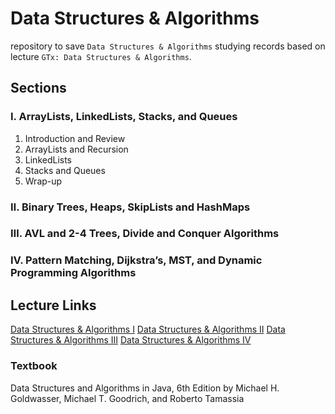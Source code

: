 # Data Structures & Algorithms

repository to save `Data Structures & Algorithms` studying records based on lecture `GTx: Data Structures & Algorithms`.

## Sections

### Ⅰ. ArrayLists, LinkedLists, Stacks, and Queues
1. Introduction and Review
2. ArrayLists and Recursion
3. LinkedLists
4. Stacks and Queues
5. Wrap-up

### Ⅱ. Binary Trees, Heaps, SkipLists and HashMaps
### Ⅲ. AVL and 2-4 Trees, Divide and Conquer Algorithms
### Ⅳ. Pattern Matching, Dijkstra’s, MST, and Dynamic Programming Algorithms

## Lecture Links
[Data Structures & Algorithms Ⅰ](https://www.edx.org/learn/data-structures/the-georgia-institute-of-technology-data-structures-algorithms-i-arraylists-linkedlists-stacks-and-queues)
[Data Structures & Algorithms Ⅱ](https://www.edx.org/learn/data-structures/the-georgia-institute-of-technology-data-structures-algorithms-ii-binary-trees-heaps-skiplists-and-hashmaps?index=product&queryID=3a7a5860edc86aaeb302a203b7b190f6&position=2&results_level=second-level-results&term=GTx%3A+Data+Structures+%26+Algorithms&objectID=course-6a5f3546-a974-4bcf-adf7-d9acb31c81b9&campaign=Data+Structures+%26+Algorithms+II%3A+Binary+Trees%2C+Heaps%2C+SkipLists+and+HashMaps&source=edX&product_category=course&placement_url=https%3A%2F%2Fwww.edx.org%2Fsearch)
[Data Structures & Algorithms Ⅲ](https://www.edx.org/learn/data-structures/the-georgia-institute-of-technology-data-structures-algorithms-iii-avl-and-2-4-trees-divide-and-conquer-algorithms?index=product&queryID=3a7a5860edc86aaeb302a203b7b190f6&position=4&results_level=second-level-results&term=GTx%3A+Data+Structures+%26+Algorithms&objectID=course-8b38cf01-e5fb-4e07-8d1e-eedcb37ae558&campaign=Data+Structures+%26+Algorithms+III%3A+AVL+and+2-4+Trees%2C+Divide+and+Conquer+Algorithms&source=edX&product_category=course&placement_url=https%3A%2F%2Fwww.edx.org%2Fsearch)
[Data Structures & Algorithms Ⅳ](https://www.edx.org/learn/data-structures/the-georgia-institute-of-technology-data-structures-algorithms-iv-pattern-matching-dijkstras-mst-and-dynamic-programming-algorithms?index=product&queryID=3a7a5860edc86aaeb302a203b7b190f6&position=3&results_level=second-level-results&term=GTx%3A+Data+Structures+%26+Algorithms&objectID=course-c721c68b-6c24-4fe3-aa23-cce991d318be&campaign=Data+Structures+%26+Algorithms+IV%3A+Pattern+Matching%2C+Dijkstra%E2%80%99s%2C+MST%2C+and+Dynamic+Programming+Algorithms&source=edX&product_category=course&placement_url=https%3A%2F%2Fwww.edx.org%2Fsearch)

### Textbook

Data Structures and Algorithms in Java, 6th Edition by Michael H. Goldwasser, Michael T. Goodrich, and Roberto Tamassia
